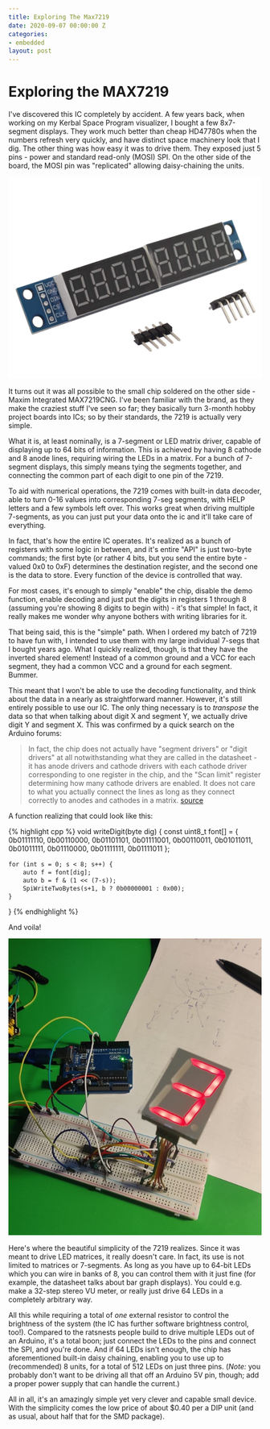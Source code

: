 ```yaml
---
title: Exploring The Max7219
date: 2020-09-07 00:00:00 Z
categories:
- embedded
layout: post
---
```


# Exploring the MAX7219

I've discovered this IC completely by accident. A few years back, when working on my Kerbal Space Program visualizer, I bought a few 8x7-segment displays. They work much better than cheap HD47780s when the numbers refresh very quickly, and have distinct space machinery look that I dig. The other thing was how easy it was to drive them. They exposed just 5 pins - power and standard read-only (MOSI) SPI. On the other side of the board, the MOSI pin was "replicated" allowing daisy-chaining the units.

![Multiple 7-segment displays on one board](/images/7219_multi.jpg)

It turns out it was all possible to the small chip soldered on the other side - Maxim Integrated MAX7219CNG. I've been familiar with the brand, as they make the craziest stuff I've seen so far; they basically turn 3-month hobby project boards into ICs; so by their standards, the 7219 is actually very simple.

What it is, at least nominally, is a 7-segment or LED matrix driver, capable of displaying up to 64 bits of information. This is achieved by having 8 cathode and 8 anode lines, requiring wiring the LEDs in a matrix. For a bunch of 7-segment displays, this simply means tying the segments together, and connecting the common part of each digit to one pin of the 7219.

To aid with numerical operations, the 7219 comes with built-in data decoder, able to turn 0-16 values into corresponding 7-seg segments, with HELP letters and a few symbols left over. This works great when driving multiple 7-segments, as you can just put your data onto the ic and it'll take care of everything.

In fact, that's how the entire IC operates. It's realized as a bunch of registers with some logic in between, and it's entire "API" is just two-byte commands; the first byte (or rather 4 bits, but you send the entire byte - valued 0x0 to 0xF) determines the destination register, and the second one is the data to store. Every function of the device is controlled that way.

For most cases, it's enough to simply "enable" the chip, disable the demo function, enable decoding and just put the digits in registers 1 through 8 (assuming you're showing 8 digits to begin with) - it's that simple! In fact, it really makes me wonder why anyone bothers with writing libraries for it.

That being said, this is the "simple" path. When I ordered my batch of 7219 to have fun with, I intended to use them with my large individual 7-segs that I bought years ago. What I quickly realized, though, is that they have the inverted shared element! Instead of a common ground and a VCC for each segment, they had a common VCC and a ground for each segment. Bummer.

This meant that I won't be able to use the decoding functionality, and think about the data in a nearly as straightforward manner. However, it's still entirely possible to use our IC. The only thing necessary is to _transpose_ the data so that when talking about digit X and segment Y, we actually drive digit Y and segment X. This was confirmed by a quick search on the Arduino forums:

> In fact, the chip does not actually have "segment drivers" or "digit drivers" at all notwithstanding what they are called in the datasheet - it has anode drivers and cathode drivers with each cathode driver corresponding to one register in the chip, and the "Scan limit" register determining how many cathode drivers are enabled.  It does not care to what you actually connect the lines as long as they connect correctly to anodes and cathodes in a matrix. [source](https://forum.arduino.cc/index.php?topic=351112.msg2425266#msg2425266)

A function realizing that could look like this:

{% highlight cpp %}
void writeDigit(byte dig) {
    const uint8_t font[] = {
        0b01111110,
        0b00110000,
        0b01101101,
        0b01111001,
        0b00110011,
        0b01011011,
        0b01011111,
        0b01110000,
        0b01111111,
        0b01111011
    };
  
    for (int s = 0; s < 8; s++) {
        auto f = font[dig];
        auto b = f & (1 << (7-s));
        SpiWriteTwoBytes(s+1, b ? 0b00000001 : 0x00);
    }
}
{% endhighlight %}

And voila!

![Big 7-segment display driven by 7219](/images/7219_big.jpg)

Here's where the beautiful simplicity of the 7219 realizes. Since it was meant to drive LED matrices, it really doesn't care. In fact, its use is not limited to matrices or 7-segments. As long as you have up to 64-bit LEDs which you can wire in banks of 8, you can control them with it just fine (for example, the datasheet talks about bar graph displays). You could e.g. make a 32-step stereo VU meter, or really just drive 64 LEDs in a completely arbitrary way.

All this while requiring a total of _one_ external resistor to control the brightness of the system (the IC has further software brightness control, too!). Compared to the ratsnests people build to drive multiple LEDs out of an Arduino, it's a total boon; just connect the LEDs to the pins and connect the SPI, and you're done. And if 64 LEDs isn't enough, the chip has aforementioned built-in daisy chaining, enabling you to use up to (recommended) 8 units, for a total of 512 LEDs on just three pins. (*Note:* you probably don't want to be driving all that off an Arduino 5V pin, though; add a proper power supply that can handle the current.)

All in all, it's an amazingly simple yet very clever and capable small device. With the simplicity comes the low price of about $0.40 per a DIP unit (and as usual, about half that for the SMD package). 

